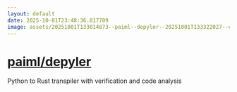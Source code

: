 ```yaml
---
layout: default
date: 2025-10-01T23:48:36.817709
image: assets/20251001T133014873--paiml--depyler--20251001T133322027--cropped.png
---
```


# [paiml/depyler](https://github.com/paiml/depyler)

Python to Rust transpiler with verification and code analysis
